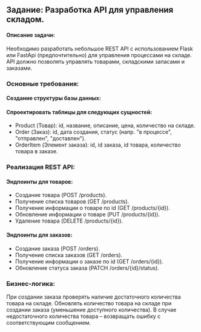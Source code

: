 ## Задание: Разработка API для управления складом.
#### Описание задачи:
Необходимо разработать небольшое REST API с использованием Flask или FastApi (предпочтительно) для управления процессами на складе. API должно позволять управлять товарами, складскими запасами и заказами.
### Основные требования:
#### Создание структуры базы данных:
#### Спроектировать таблицы для следующих сущностей:
- Product (Товар): id, название, описание, цена, количество на складе.
- Order (Заказ): id, дата создания, статус (напр. "в процессе", "отправлен", "доставлен").
- OrderItem (Элемент заказа): id, id заказа, id товара, количество товара в заказе.
### Реализация REST API:
#### Эндпоинты для товаров:
- Создание товара (POST /products).
- Получение списка товаров (GET /products).
- Получение информации о товаре по id (GET /products/{id}).
- Обновление информации о товаре (PUT /products/{id}).
- Удаление товара (DELETE /products/{id}).
#### Эндпоинты для заказов:
- Создание заказа (POST /orders).
- Получение списка заказов (GET /orders).
- Получение информации о заказе по id (GET /orders/{id}).
- Обновление статуса заказа (PATCH /orders/{id}/status).
### Бизнес-логика:
При создании заказа проверять наличие достаточного количества товара на складе. Обновлять количество товара на складе при создании заказа (уменьшение доступного количества). В случае недостаточного количества товара – возвращать ошибку с соответствующим сообщением.
